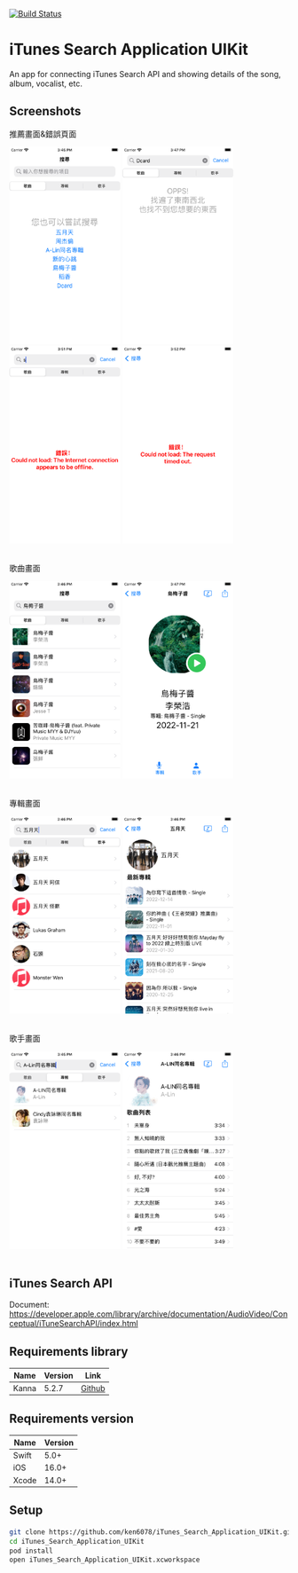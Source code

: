 [![Build Status](https://github.com/ken6078/iTunes_Search_Application_UIKit/actions/workflows/build.yml/badge.svg?branch=main "Build Status")](https://github.com/ken6078/iTunes_Search_Application/actions/workflows/build.yml "Build Status")
#  iTunes Search Application UIKit
An app for connecting iTunes Search API and showing details of the song, album, vocalist, etc.

## Screenshots
<p>
  <p>推薦畫面&錯誤頁面</p>
  <div float="left">
    <img src="https://github.com/ken6078/iTunes_Search_Application_UIKit/blob/main/Screenshot/SearchPage.png?raw=true" width="200" />
    <img src="https://github.com/ken6078/iTunes_Search_Application_UIKit/blob/main/Screenshot/EmptySearchResult.png?raw=true" width="200" />
    <img src="https://github.com/ken6078/iTunes_Search_Application_UIKit/blob/main/Screenshot/SearchError.png?raw=true" width="200" />
    <img src="https://github.com/ken6078/iTunes_Search_Application_UIKit/blob/main/Screenshot/DetailError.png?raw=true" width="200" />
  </div>
  <br>
  <p>歌曲畫面</p>
  <div float="left">
    <img src="https://github.com/ken6078/iTunes_Search_Application_UIKit/blob/main/Screenshot/SearchSong.png?raw=true" width="200" />
    <img src="https://github.com/ken6078/iTunes_Search_Application_UIKit/blob/main/Screenshot/SongDetail.png?raw=true" width="200" />
  </div>
  <br>
  <p>專輯畫面</p>
  <div float="left">
    <img src="https://github.com/ken6078/iTunes_Search_Application_UIKit/blob/main/Screenshot/AlbumSearch.png?raw=true" width="200" />
    <img src="https://github.com/ken6078/iTunes_Search_Application_UIKit/blob/main/Screenshot/AlbumDetail.png?raw=true" width="200" />
  </div>
  <br>
  <p>歌手畫面</p>
  <div float="left">
    <img src="https://github.com/ken6078/iTunes_Search_Application_UIKit/blob/main/Screenshot/ArtistSearch.png?raw=true" width="200" />
    <img src="https://github.com/ken6078/iTunes_Search_Application_UIKit/blob/main/Screenshot/ArtistDetail.png?raw=true" width="200" />
  </div>
  <br>
</p>


## iTunes Search API
Document:
https://developer.apple.com/library/archive/documentation/AudioVideo/Conceptual/iTuneSearchAPI/index.html

## Requirements library
Name    | Version | Link
--------|-------- | -----------------------------------------------
Kanna   | 5.2.7  | [Github](https://github.com/tid-kijyun/Kanna)

## Requirements version
Name    | Version
----------|-----------
Swift      | 5.0+
iOS        | 16.0+
Xcode    | 14.0+

## Setup
``` bash
git clone https://github.com/ken6078/iTunes_Search_Application_UIKit.git
cd iTunes_Search_Application_UIKit
pod install
open iTunes_Search_Application_UIKit.xcworkspace
